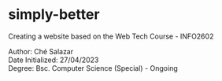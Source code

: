 # simply-better
Creating a website based on the Web Tech Course - INFO2602

Author: Ché Salazar   
Date Initialized: 27/04/2023  
Degree: Bsc. Computer Science (Special) - Ongoing
